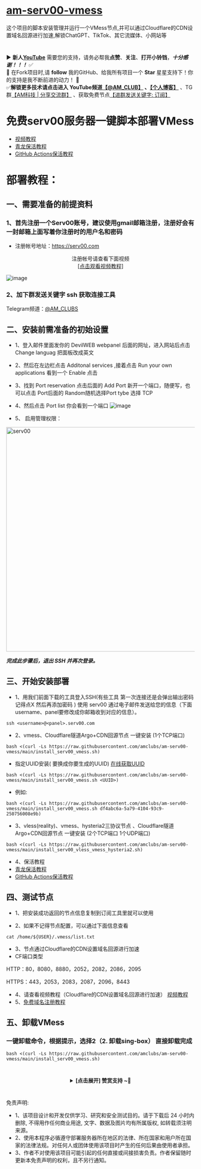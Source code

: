 # [am-serv00-vmess](https://github.com/amclubs/am-serv00-vmess)
这个项目的脚本安装管理并运行一个VMess节点,并可以通过Cloudflare的CDN设置域名回源进行加速,解锁ChatGPT、TikTok、其它流媒体、小网站等

#
▶️ **新人[YouTube](https://youtube.com/@AM_CLUB)** 需要您的支持，请务必帮我**点赞**、**关注**、**打开小铃铛**，***十分感谢！！！*** ✅
</br>🎁 在Fork项目时,请 **follow** 我的GitHub、给我所有项目一个 **Star** 星星支持下！你的支持是我不断前进的动力！ 💖
</br>✅**解锁更多技术请点击进入 YouTube频道[【@AM_CLUB】](https://youtube.com/@AM_CLUB) 、[【个人博客】](https://am.809098.xyz)** 、TG群[【AM科技 | 分享交流群】](https://t.me/AM_CLUBS) 、获取免费节点[【进群发送关键字: 订阅】](https://t.me/AM_CLUBS)


# 免费serv00服务器一键脚本部署VMess

- [视频教程](https://youtu.be/6UZXHfc3zEU)
- [青龙保活教程](https://youtu.be/J4lcIwBowmM)
- [GitHub Actions保活教程](https://youtu.be/zkGGklEaO2I)

# 部署教程：

## 一、需要准备的前提资料
### 1、首先注册一个Serv00账号，建议使用gmail邮箱注册，注册好会有一封邮箱上面写着你注册时的用户名和密码
- 注册帐号地址：https://serv00.com
<center>注册帐号请查看下面视频</center>
<center><a href="https://youtu.be/NET1FTlfDTs">[点击观看视频教程]</a></center>

![image](https://github.com/user-attachments/assets/57c3ff7b-ae42-42c0-87ac-acb1b5bd177a)

### 2、加下群发送关键字 ssh 获取连接工具
Telegram频道：[@AM_CLUBS](https://t.me/AM_CLUBS)

## 二、安装前需准备的初始设置
- 1、登入邮件里面发你的 DevilWEB webpanel 后面的网址，进入网站后点击 Change languag 把面板改成英文
- 2、然后在左边栏点击 Additonal services ,接着点击 Run your own applications 看到一个 Enable 点击
- 3、找到 Port reservation 点击后面的 Add Port 新开一个端口，随便写，也可以点击 Port后面的 Random随机选择Port tybe 选择 TCP
- 4、然后点击 Port list 你会看到一个端口
![image](https://github.com/user-attachments/assets/1b11ebdb-49e6-427d-a074-f51d52235f7e)


- 5、 启用管理权限：
<img width="800" height="600" alt="serv00" src="https://github.com/user-attachments/assets/48466f3a-1b75-4cf3-8dd9-7c2e440b73fe">

***完成此步骤后，退出 SSH 并再次登录。***

## 三、开始安装部署

- 1、用我们前面下载的工具登入SSH(有些工具 第一次连接还是会弹出输出密码记得点X 然后再添加密码 )
使用 serv00 通过电子邮件发送给您的信息（下面username、panel要修改成你邮箱收到对应的信息）。
```
ssh <username>@<panel>.serv00.com
```

- 2、vmess、Cloudflare隧道Argo+CDN回源节点 一键安装 (1个TCP端口)
```
bash <(curl -Ls https://raw.githubusercontent.com/amclubs/am-serv00-vmess/main/install_serv00_vmess.sh)
```
- 指定UUID安装(<UUID> 要换成你要生成的UUID) [在线获取UUID](https://1024tools.com/uuid) 
```
bash <(curl -Ls https://raw.githubusercontent.com/amclubs/am-serv00-vmess/main/install_serv00_vmess.sh <UUID>)
```
- 例如:
```
bash <(curl -Ls https://raw.githubusercontent.com/amclubs/am-serv00-vmess/main/install_serv00_vmess.sh df4abc6a-5a79-4104-93c9-250756008e9b)
```

- 3、vless(reality)、vmess、hysteria2三协议节点 、Cloudflare隧道Argo+CDN回源节点 一键安装 (2个TCP端口 1个UDP端口)
```
bash <(curl -Ls https://raw.githubusercontent.com/amclubs/am-serv00-vmess/main/install_serv00_vless_vmess_hysteria2.sh)
```

- 4、保活教程
- [青龙保活教程](https://youtu.be/J4lcIwBowmM)
- [GitHub Actions保活教程](https://youtu.be/zkGGklEaO2I)

## 四、测试节点
- 1、把安装成功返回的节点信息复制到订阅工具里就可以使用

- 2、如果不记得节点配置，可以通过下面信息查看
```
cat /home/${USER}/.vmess/list.txt
```
- 3、节点通过Cloudflare的CDN设置域名回源进行加速
- CF端口类型

HTTP：80，8080，8880，2052，2082，2086，2095

HTTPS：443，2053，2083，2087，2096，8443

- 4、请查看视频教程（Cloudflare的CDN设置域名回源进行加速） [视频教程](https://youtu.be/6UZXHfc3zEU)
- 5、[免费域名注册教程](https://youtu.be/cI36vtXuQrM)

## 五、卸载VMess
### 一键卸载命令，根据提示，选择2（2. 卸载sing-box） 直接卸载完成
```
bash <(curl -Ls https://raw.githubusercontent.com/amclubs/am-serv00-vmess/main/install_serv00_vmess.sh)
```


# 
 <center><details><summary><strong> [点击展开] 赞赏支持 ~🧧</strong></summary>
 *我非常感谢您的赞赏和支持，它们将极大地激励我继续创新，持续产生有价值的工作。*
  
 - **USDT-TRC20:** `TWTxUyay6QJN3K4fs4kvJTT8Zfa2mWTwDD`
  
 </details></center>

#
 免责声明:
 - 1、该项目设计和开发仅供学习、研究和安全测试目的。请于下载后 24 小时内删除, 不得用作任何商业用途, 文字、数据及图片均有所属版权, 如转载须注明来源。
 - 2、使用本程序必循遵守部署服务器所在地区的法律、所在国家和用户所在国家的法律法规。对任何人或团体使用该项目时产生的任何后果由使用者承担。
 - 3、作者不对使用该项目可能引起的任何直接或间接损害负责。作者保留随时更新本免责声明的权利，且不另行通知。
 
 

